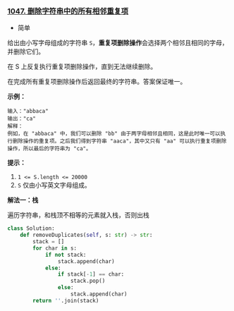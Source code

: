 ### [1047. 删除字符串中的所有相邻重复项](https://leetcode.cn/problems/remove-all-adjacent-duplicates-in-string/)

- 简单

给出由小写字母组成的字符串 `S`，**重复项删除操作**会选择两个相邻且相同的字母，并删除它们。

在 S 上反复执行重复项删除操作，直到无法继续删除。

在完成所有重复项删除操作后返回最终的字符串。答案保证唯一。

**示例：**

```
输入："abbaca"
输出："ca"
解释：
例如，在 "abbaca" 中，我们可以删除 "bb" 由于两字母相邻且相同，这是此时唯一可以执行删除操作的重复项。之后我们得到字符串 "aaca"，其中又只有 "aa" 可以执行重复项删除操作，所以最后的字符串为 "ca"。
```

**提示：**

1. `1 <= S.length <= 20000`
2. `S` 仅由小写英文字母组成。

**解法一：栈**

遍历字符串，和栈顶不相等的元素就入栈，否则出栈

```python
class Solution:
    def removeDuplicates(self, s: str) -> str:
        stack = []
        for char in s:
            if not stack:
                stack.append(char)
            else:
                if stack[-1] == char:
                    stack.pop()
                else:
                    stack.append(char)
        return ''.join(stack)
```

